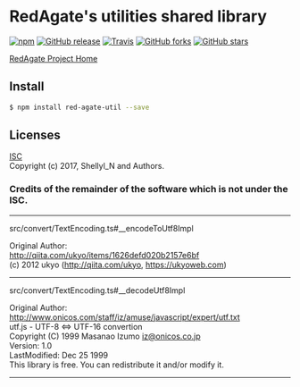 # RedAgate's utilities shared library


[![npm](https://img.shields.io/npm/v/red-agate-util.svg)](https://www.npmjs.com/package/red-agate-util)
[![GitHub release](https://img.shields.io/github/release/shellyln/red-agate-util.svg)](https://github.com/shellyln/red-agate-util/releases)
[![Travis](https://img.shields.io/travis/shellyln/red-agate-util/master.svg)](https://travis-ci.org/shellyln/red-agate-util)
[![GitHub forks](https://img.shields.io/github/forks/shellyln/red-agate-util.svg?style=social&label=Fork)](https://github.com/shellyln/red-agate-util/fork)
[![GitHub stars](https://img.shields.io/github/stars/shellyln/red-agate-util.svg?style=social&label=Star)](https://github.com/shellyln/red-agate-util)


[RedAgate Project Home](https://github.com/shellyln/red-agate)


## Install

```bash
$ npm install red-agate-util --save
```


## Licenses
[ISC](https://github.com/shellyln/red-agate-util/blob/master/LICENSE.md)  
Copyright (c) 2017, Shellyl_N and Authors.


### Credits of the remainder of the software which is not under the ISC.
----

src/convert/TextEncoding.ts#__encodeToUtf8Impl

Original Author:  
http://qiita.com/ukyo/items/1626defd020b2157e6bf  
(c) 2012 ukyo (http://qiita.com/ukyo, https://ukyoweb.com)


----
src/convert/TextEncoding.ts#__decodeUtf8Impl

Original Author:  
http://www.onicos.com/staff/iz/amuse/javascript/expert/utf.txt  
utf.js - UTF-8 <=> UTF-16 convertion  
Copyright (C) 1999 Masanao Izumo <iz@onicos.co.jp>  
Version: 1.0  
LastModified: Dec 25 1999  
This library is free.  You can redistribute it and/or modify it.

----
